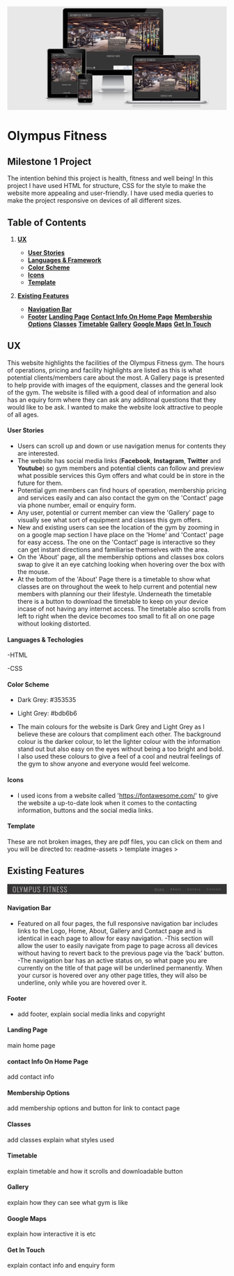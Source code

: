 <img src="https://github.com/AntonyDavidTroy/OlympusFitness/blob/master/readme-assets/images/preview-on-all-devices.jpg">

# Olympus Fitness

## Milestone 1 Project

The intention behind this project is health, fitness and well being! In this project I have used HTML for structure, CSS for the style to make the website more appealing and user-friendly. I have used media queries to make the project responsive on devices of all different sizes.

## Table of Contents
1. [**UX**](#ux)
    - [**User Stories**](#user-stories)
    - [**Languages & Framework**](#languages-&-framework)
    - [**Color Scheme**](#color-scheme)
    - [**Icons**](#icons)
    - [**Template**](#template)

2. [**Existing Features**](#existing-features)
      - [**Navigation Bar**](#navigation-bar)
      - [**Footer**](#footer)
        [**Landing Page**](#landing-page)
        [**Contact Info On Home Page**](#contact-info-on-home-page)
        [**Membership Options**](#membership-options)
        [**Classes**](#classes)
        [**Timetable**](#timetable)
        [**Gallery**](#galleryy)
        [**Google Maps**](#google-maps)
        [**Get In Touch**](get-in-touch)


## UX

This website highlights the facilities of the Olympus Fitness gym. The hours of operations, pricing and facility highlights are listed as this is what potential clients/members care about the most. A Gallery page is presented to help provide with images of the equipment, classes and  the general look of the gym. The website is filled with a good deal of information and also has an equiry form where they can ask any additonal questions that they would like to be ask. I wanted to make the website look attractive to people of all ages.

#### User Stories

- Users can scroll up and down or use navigation menus for contents they are interested.
- The website has social media links (**Facebook**, **Instagram**, **Twitter** and **Youtube**) so gym members and potential clients can follow and preview what possible services this Gym offers and what could be in store in the future for them.
- Potential gym members can find hours of operation, membership pricing and services easily and can also contact the gym on the 'Contact' page via phone number, email or enquiry form.
- Any user, potential or current member can view the 'Gallery' page to visually see what sort of equipment and classes this gym offers.
- New and existing users can see the location of the gym by zooming in on a google map section I have place on the 'Home' and 'Contact' page for easy access. The one on the 'Contact' page is interactive so they can get instant directions and familiarise themselves with the area.
- On the 'About' page, all the membership options and classes box colors swap to give it an eye catching looking when hovering over the box with the mouse.
- At the bottom of the 'About' Page there is a timetable to show what classes are on throughout the week to help current and potential new members with planning our their lifestyle. Underneath the timetable there is a button to download the timetable to keep on your device incase of not having any internet access. The timetable also scrolls from left to right when the device becomes too small to fit all on one page without looking distorted.


#### Languages & Techologies

   -HTML
   
   -CSS

#### Color Scheme

   - Dark Grey: #353535
   - Light Grey: #bdb6b6
   
   - The main colours for the website is Dark Grey and Light Grey as I believe these are colours that compliment each other. The background colour is the darker colour, to let the lighter colour with the information stand out but also easy on the eyes without being a too bright and bold. I also used these colours to give a feel of a cool and neutral feelings of the gym to show anyone and everyone would feel welcome.

#### Icons

   - I used icons from a website called 'https://fontawesome.com/' to give the website a up-to-date look when it comes to the contacting information, buttons and the social media links.




















#### Template

These are not broken images, they are pdf files, you can click on them and you will be directed to: readme-assets > template images >


## Existing Features

<img src="https://github.com/AntonyDavidTroy/OlympusFitness/blob/master/readme-assets/images/navigation-bar.jpg">

#### Navigation Bar

   - Featured on all four pages, the full responsive navigation bar includes links to the Logo, Home, About, Gallery and Contact page and is identical in each page to allow for easy navigation.
   -This section will allow the user to easily navigate from page to page across all devices without having to revert back to the previous page via the ‘back’ button.
   -The navigation bar has an active status on, so what page you are currently on the title of that page will be underlined permanently. When your cursor is hovered over any other page titles, they will also be underline, only while you are hovered over it.
   
   #### Footer
   
  - add footer, explain social media links and copyright
   
#### Landing Page

main home page

#### contact Info On Home Page

add contact info

#### Membership Options

add membership options and button for link to contact page

#### Classes

add classes explain what styles used

#### Timetable

explain timetable and how it scrolls and downloadable button

#### Gallery 

explain how they can see what gym is like

#### Google Maps

explain how interactive it is etc

#### Get In Touch

explain contact info and enquiry form





